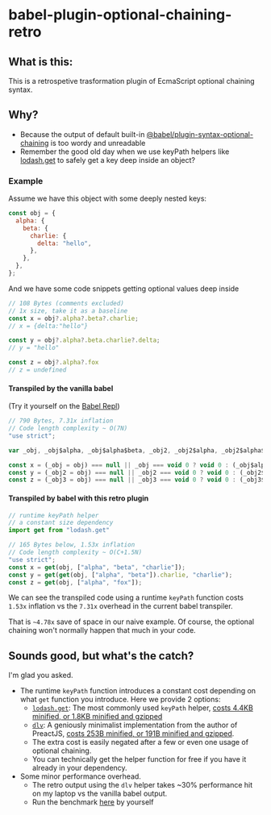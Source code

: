 # babel-plugin-optional-chaining-retro

## What is this:
This is a retrospetive trasformation plugin of EcmaScript optional chaining syntax.

## Why?

- Because the output of default built-in [@babel/plugin-syntax-optional-chaining](https://babeljs.io/docs/en/next/babel-plugin-syntax-optional-chaining.html) is too wordy and unreadable
- Remember the good old day when we use keyPath helpers like [lodash.get](https://www.npmjs.com/package/lodash.get) to safely get a key deep inside an object?

### Example
Assume we have this object with some deeply nested keys:
```javascript
const obj = {
  alpha: {
    beta: {
      charlie: {
        delta: "hello",
      },
    },
  },
};
```

And we have some code snippets getting optional values deep inside 


```javascript
// 108 Bytes (comments excluded)
// 1x size, take it as a baseline
const x = obj?.alpha?.beta?.charlie;
// x = {delta:"hello"}

const y = obj?.alpha?.beta.charlie?.delta;
// y = "hello"

const z = obj?.alpha?.fox
// z = undefined

```

#### Transpiled by the vanilla babel
(Try it yourself on the [Babel Repl](https://babeljs.io/repl))

```javascript
// 790 Bytes, 7.31x inflation
// Code length complexity ~ O(7N)
"use strict";

var _obj, _obj$alpha, _obj$alpha$beta, _obj2, _obj2$alpha, _obj2$alpha$beta$char, _obj3, _obj3$alpha;

const x = (_obj = obj) === null || _obj === void 0 ? void 0 : (_obj$alpha = _obj.alpha) === null || _obj$alpha === void 0 ? void 0 : (_obj$alpha$beta = _obj$alpha.beta) === null || _obj$alpha$beta === void 0 ? void 0 : _obj$alpha$beta.charlie;
const y = (_obj2 = obj) === null || _obj2 === void 0 ? void 0 : (_obj2$alpha = _obj2.alpha) === null || _obj2$alpha === void 0 ? void 0 : (_obj2$alpha$beta$char = _obj2$alpha.beta.charlie) === null || _obj2$alpha$beta$char === void 0 ? void 0 : _obj2$alpha$beta$char.delta;
const z = (_obj3 = obj) === null || _obj3 === void 0 ? void 0 : (_obj3$alpha = _obj3.alpha) === null || _obj3$alpha === void 0 ? void 0 : _obj3$alpha.fox;
```

#### Transpiled by babel with this retro plugin

```javascript
// runtime keyPath helper
// a constant size dependency
import get from "lodash.get"

// 165 Bytes below, 1.53x inflation
// Code length complexity ~ O(C+1.5N)
"use strict";
const x = get(obj, ["alpha", "beta", "charlie"]);
const y = get(get(obj, ["alpha", "beta"]).charlie, "charlie");
const z = get(obj, ["alpha", "fox"]);
```

We can see the transpiled code using a runtime `keyPath` function costs `1.53x` inflation vs the `7.31x` overhead in the current babel transpiler. 

That is `~4.78x` save of space in our naive example. Of course, the optional chaining won't normally happen that much in your code.

## Sounds good, but what's the catch?
I'm glad you asked.
- The runtime `keyPath` function introduces a constant cost depending on what `get` function you introduce. Here we provide 2 options:
    - [`lodash.get`](https://www.npmjs.com/package/lodash.get): The most commonly used `keyPath` helper, [costs 4.4KB minified, or 1.8KB minified and gzipped](https://bundlephobia.com/result?p=lodash.get@4.4.2)
    - [`dlv`](https://www.npmjs.com/package/dlv): A geniously minimalist implementation from the author of PreactJS, [costs 253B minified, or 191B minified and gzipped](https://bundlephobia.com/result?p=dlv@1.1.3).
    - The extra cost is easily negated after a few or even one usage of optional chaining.
    - You can technically get the helper function for free if you have it already in your dependency.
- Some minor performance overhead. 
    - The retro output using the `dlv` helper takes ~30% performance hit on my laptop vs the vanilla babel output.
    - Run the benchmark [here](https://jsben.ch/NTCz9) by yourself